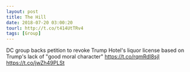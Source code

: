 ```yaml
---
layout: post
title: The Hill
date: 2018-07-20 03:00:20
tourl: http://t.co/t414UtTRv4
tags: [Group]
---
```

DC group backs petition to revoke Trump Hotel's liquor license based on Trump's lack of "good moral character" https://t.co/rqmRdI8sjI https://t.co/jwZh49PLSt